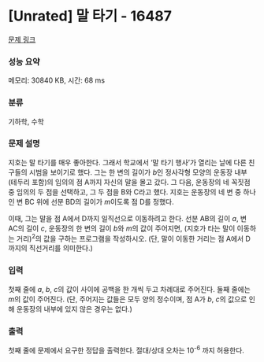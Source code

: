 # [Unrated] 말 타기 - 16487 

[문제 링크](https://www.acmicpc.net/problem/16487) 

### 성능 요약

메모리: 30840 KB, 시간: 68 ms

### 분류

기하학, 수학

### 문제 설명

<p>지호는 말 타기를 매우 좋아한다. 그래서 학교에서 ‘말 타기 행사’가 열리는 날에 다른 친구들의 시범을 보이기로 했다. 그는 한 변의 길이가 <em>b</em>인 정사각형 모양의 운동장 내부 (테두리 포함)의 임의의 점 A까지 자신의 말을 몰고 갔다. 그 다음, 운동장의 네 꼭짓점 중 임의의 두 점을 선택하고, 그 두 점을 B와 C라고 했다. 지호는 운동장의 네 변 중 하나인 변 BC 위에 선분 BD의 길이가 <em>m</em>이도록 점 D를 정했다.</p>

<p>이때, 그는 말을 점 A에서 D까지 일직선으로 이동하려고 한다. 선분 AB의 길이 <em>a</em>, 변 AC의 길이 <em>c</em>, 운동장의 한 변의 길이 <em>b</em>와 <em>m</em>의 값이 주어지면, (지호가 타는 말이 이동하는 거리)<sup>2</sup>의 값을 구하는 프로그램을 작성하시오. (단, 말이 이동한 거리는 점 A에서 D까지의 직선거리를 의미한다.)</p>

### 입력 

 <p>첫째 줄에 <em>a</em>, <em>b</em>, <em>c</em>의 값이 사이에 공백을 한 개씩 두고 차례대로 주어진다. 둘째 줄에는 <em>m</em>의 값이 주어진다. (단, 주어지는 값들은 모두 양의 정수이며, 점 A가 <em>b</em>, <em>c</em>의 값으로 인해 운동장의 내부에 있지 않은 경우는 없다.)</p>

### 출력 

 <p>첫째 줄에 문제에서 요구한 정답을 출력한다. 절대/상대 오차는 10<sup>-6</sup> 까지 허용한다.</p>

